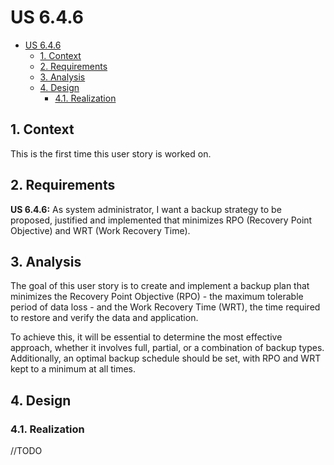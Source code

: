 # US 6.4.6

<!-- TOC -->
- [US 6.4.6](#us-646)
  - [1. Context](#1-context)
  - [2. Requirements](#2-requirements)
  - [3. Analysis](#3-analysis)
  - [4. Design](#4-design)
    - [4.1. Realization](#41-realization)
<!-- TOC -->

## 1. Context

This is the first time this user story is worked on.

## 2. Requirements

**US 6.4.6:** As system administrator, I want a backup strategy to be proposed, justified and implemented that minimizes RPO (Recovery Point Objective) and WRT (Work Recovery Time).

## 3. Analysis

The goal of this user story is to create and implement a backup plan that minimizes the Recovery Point Objective (RPO) - the maximum tolerable period of data loss - and the Work Recovery Time (WRT), the time required to restore and verify the data and application.

To achieve this, it will be essential to determine the most effective approach, whether it involves full, partial, or a combination of backup types. Additionally, an optimal backup schedule should be set, with RPO and WRT kept to a minimum at all times.

## 4. Design

### 4.1. Realization

//TODO
